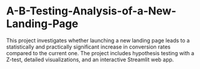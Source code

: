 # A-B-Testing-Analysis-of-a-New-Landing-Page
This project investigates whether launching a new landing page leads to a statistically and practically significant increase in conversion rates compared to the current one. The project includes hypothesis testing with a Z-test, detailed visualizations, and an interactive Streamlit web app.
